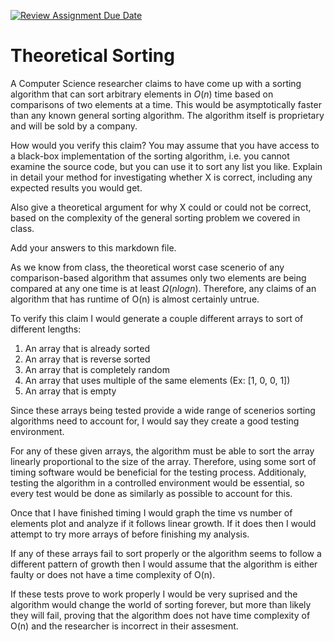 [![Review Assignment Due Date](https://classroom.github.com/assets/deadline-readme-button-24ddc0f5d75046c5622901739e7c5dd533143b0c8e959d652212380cedb1ea36.svg)](https://classroom.github.com/a/9YUeXH71)
# Theoretical Sorting

A Computer Science researcher claims to have come up with a sorting algorithm
that can sort arbitrary elements in $O(n)$ time based on comparisons of two
elements at a time. This would be asymptotically faster than any known general
sorting algorithm. The algorithm itself is proprietary and will be sold by a
company.

How would you verify this claim? You may assume that you have access to a
black-box implementation of the sorting algorithm, i.e. you cannot examine the
source code, but you can use it to sort any list you like. Explain in detail
your method for investigating whether X is correct, including any expected
results you would get.

Also give a theoretical argument for why X could or could not be correct, based
on the complexity of the general sorting problem we covered in class.

Add your answers to this markdown file.

As we know from class, the theoretical worst case scenerio of any 
comparison-based algorithm that assumes only two elements are being 
compared at any one time is at least $\Omega (nlogn)$. Therefore, any 
claims of an algorithm that has runtime of O(n) is almost certainly
untrue.

To verify this claim I would generate a couple different arrays to 
sort of different lengths:
1. An array that is already sorted
2. An array that is reverse sorted
3. An array that is completely random
4. An array that uses multiple of the same elements (Ex: [1, 0, 0, 1])
5. An array that is empty

Since these arrays being tested provide a wide range of scenerios sorting 
algorithms need to account for, I would say they create a good testing 
environment.

For any of these given arrays, the algorithm must be able to sort the array
linearly proportional to the size of the array. Therefore, using some sort
of timing software would be beneficial for the testing process. Additionaly, 
testing the algorithm in a controlled environment would be essential, so 
every test would be done as similarly as possible to account for this. 

Once that I have finished timing I would graph the time vs number of elements 
plot and analyze if it follows linear growth. If it does then I would attempt to 
try more arrays of before finishing my analysis.

If any of these arrays fail to sort properly or the algorithm seems to follow
a different pattern of growth then I would assume that the algorithm is 
either faulty or does not have a time complexity of O(n).

If these tests prove to work properly I would be very suprised and the
algorithm would change the world of sorting forever, but more than
likely they will fail, proving that the algorithm does not have time 
complexity of O(n) and the researcher is incorrect in their assesment.
